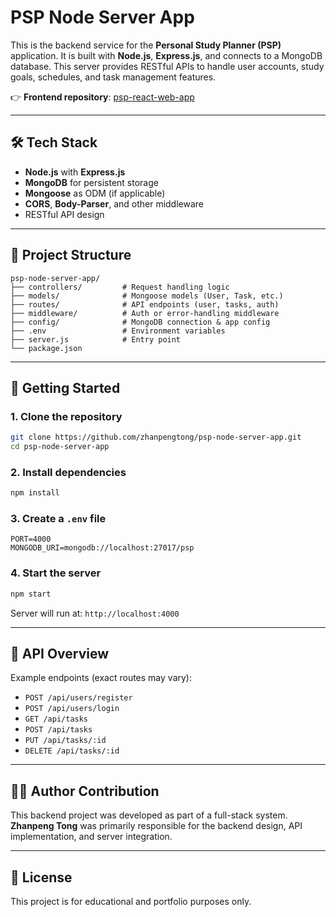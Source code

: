 
# PSP Node Server App

This is the backend service for the **Personal Study Planner (PSP)** application. It is built with **Node.js**, **Express.js**, and connects to a MongoDB database. This server provides RESTful APIs to handle user accounts, study goals, schedules, and task management features.

👉 **Frontend repository**: [psp-react-web-app](https://github.com/zhanpengtong/psp-react-web-app)

---

## 🛠️ Tech Stack

- **Node.js** with **Express.js**
- **MongoDB** for persistent storage
- **Mongoose** as ODM (if applicable)
- **CORS**, **Body-Parser**, and other middleware
- RESTful API design

---

## 📁 Project Structure

```
psp-node-server-app/
├── controllers/         # Request handling logic
├── models/              # Mongoose models (User, Task, etc.)
├── routes/              # API endpoints (user, tasks, auth)
├── middleware/          # Auth or error-handling middleware
├── config/              # MongoDB connection & app config
├── .env                 # Environment variables
├── server.js            # Entry point
└── package.json
```

---

## 🚀 Getting Started

### 1. Clone the repository

```bash
git clone https://github.com/zhanpengtong/psp-node-server-app.git
cd psp-node-server-app
```

### 2. Install dependencies

```bash
npm install
```

### 3. Create a `.env` file

```env
PORT=4000
MONGODB_URI=mongodb://localhost:27017/psp
```

### 4. Start the server

```bash
npm start
```

Server will run at: `http://localhost:4000`

---

## 📡 API Overview

Example endpoints (exact routes may vary):

- `POST /api/users/register`
- `POST /api/users/login`
- `GET /api/tasks`
- `POST /api/tasks`
- `PUT /api/tasks/:id`
- `DELETE /api/tasks/:id`

---

## 👩‍💻 Author Contribution

This backend project was developed as part of a full-stack system. **Zhanpeng Tong** was primarily responsible for the backend design, API implementation, and server integration.

---

## 📄 License

This project is for educational and portfolio purposes only.
